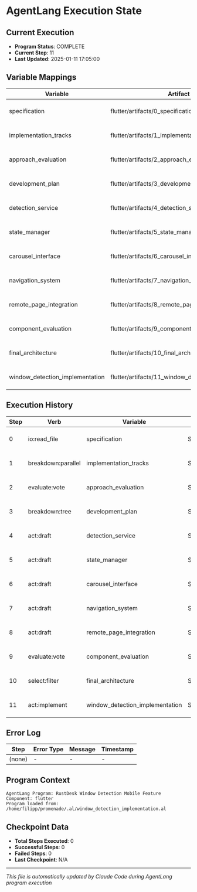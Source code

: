 # AgentLang Execution State

## Current Execution
- **Program Status**: COMPLETE
- **Current Step**: 11 
- **Last Updated**: 2025-01-11 17:05:00

## Variable Mappings
| Variable | Artifact Path | Step | Created |
|----------|--------------|------|---------|
| specification | flutter/artifacts/0_specification.md | 0 | 2025-01-11 16:47:00 |
| implementation_tracks | flutter/artifacts/1_implementation_tracks.json | 1 | 2025-01-11 16:49:00 |
| approach_evaluation | flutter/artifacts/2_approach_evaluation.json | 2 | 2025-01-11 16:51:00 |
| development_plan | flutter/artifacts/3_development_plan.md | 3 | 2025-01-11 16:53:00 |
| detection_service | flutter/artifacts/4_detection_service.dart | 4 | 2025-01-11 16:55:00 |
| state_manager | flutter/artifacts/5_state_manager.dart | 5 | 2025-01-11 16:56:00 |
| carousel_interface | flutter/artifacts/6_carousel_interface.dart | 6 | 2025-01-11 16:57:00 |
| navigation_system | flutter/artifacts/7_navigation_system.dart | 7 | 2025-01-11 16:59:00 |
| remote_page_integration | flutter/artifacts/8_remote_page_integration.dart | 8 | 2025-01-11 17:00:00 |
| component_evaluation | flutter/artifacts/9_component_evaluation.json | 9 | 2025-01-11 17:02:00 |
| final_architecture | flutter/artifacts/10_final_architecture.dart | 10 | 2025-01-11 17:03:00 |
| window_detection_implementation | flutter/artifacts/11_window_detection_implementation/ | 11 | 2025-01-11 17:05:00 |

## Execution History
| Step | Verb | Variable | Status | Timestamp | Notes |
|------|------|----------|--------|-----------|-------|
| 0 | io:read_file | specification | SUCCESS | 2025-01-11 16:47:00 | Loaded project specification |
| 1 | breakdown:parallel | implementation_tracks | SUCCESS | 2025-01-11 16:49:00 | Generated 6 independent implementation approaches |
| 2 | evaluate:vote | approach_evaluation | SUCCESS | 2025-01-11 16:51:00 | Ranked approaches, selected TDD-Pure Development |
| 3 | breakdown:tree | development_plan | SUCCESS | 2025-01-11 16:53:00 | Created detailed TDD development plan with 6 phases |
| 4 | act:draft | detection_service | SUCCESS | 2025-01-11 16:55:00 | Drafted WindowDetectionService with edge detection |
| 5 | act:draft | state_manager | SUCCESS | 2025-01-11 16:56:00 | Drafted WindowModeManager state machine |
| 6 | act:draft | carousel_interface | SUCCESS | 2025-01-11 16:57:00 | Drafted WindowSelectionCarousel UI component |
| 7 | act:draft | navigation_system | SUCCESS | 2025-01-11 16:59:00 | Drafted WindowNavigationView with copy/paste |
| 8 | act:draft | remote_page_integration | SUCCESS | 2025-01-11 17:00:00 | Drafted RemotePage integration mixin |
| 9 | evaluate:vote | component_evaluation | SUCCESS | 2025-01-11 17:02:00 | Ranked all components, selected optimal architecture |
| 10 | select:filter | final_architecture | SUCCESS | 2025-01-11 17:03:00 | Created integrated architecture combining best components |
| 11 | act:implement | window_detection_implementation | SUCCESS | 2025-01-11 17:05:00 | Complete production-ready implementation with tests |

## Error Log
| Step | Error Type | Message | Timestamp |
|------|------------|---------|-----------|
| (none) | - | - | - |

## Program Context
```
AgentLang Program: RustDesk Window Detection Mobile Feature
Component: flutter
Program loaded from: /home/filipp/promenade/.al/window_detection_implementation.al
```

## Checkpoint Data
- **Total Steps Executed**: 0
- **Successful Steps**: 0
- **Failed Steps**: 0
- **Last Checkpoint**: N/A

---
*This file is automatically updated by Claude Code during AgentLang program execution*
